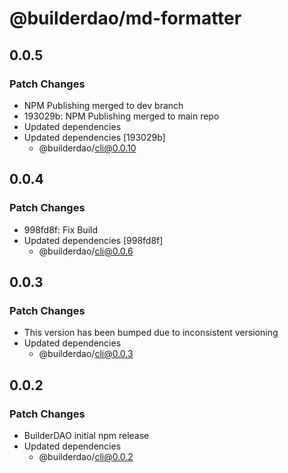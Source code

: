 # @builderdao/md-formatter

## 0.0.5

### Patch Changes

- NPM Publishing merged to dev branch
- 193029b: NPM Publishing merged to main repo
- Updated dependencies
- Updated dependencies [193029b]
  - @builderdao/cli@0.0.10

## 0.0.4

### Patch Changes

- 998fd8f: Fix Build
- Updated dependencies [998fd8f]
  - @builderdao/cli@0.0.6

## 0.0.3

### Patch Changes

- This version has been bumped due to inconsistent versioning
- Updated dependencies
  - @builderdao/cli@0.0.3

## 0.0.2

### Patch Changes

- BuilderDAO initial npm release
- Updated dependencies
  - @builderdao/cli@0.0.2
